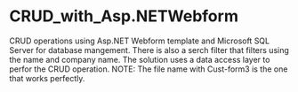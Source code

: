 # CRUD_with_Asp.NETWebform
CRUD operations using Asp.NET Webform template and Microsoft SQL Server for database mangement. There is also a serch filter that filters using the name and company name. The solution uses a data access layer to perfor the CRUD operation.
NOTE: The file name with Cust-form3 is the one that works perfectly.
